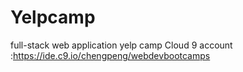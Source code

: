 # Yelpcamp
full-stack web application yelp camp
Cloud 9 account :https://ide.c9.io/chengpeng/webdevbootcamps

